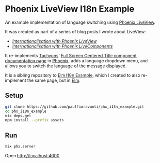 # Phoenix LiveView I18n Example

An example implementation of language switching using [Phoenix LiveView][].

It was created as part of a series of blog posts I wrote about LiveView:

- _[Internationalisation with Phoenix LiveView][]_
- _[Internationalisation with Phoenix LiveComponents][]_

It re-implements [Tachyons][]'
[Full Screen Centered Title component documentation page][] in [Phoenix][], adds
a language dropdown menu, and allows you to switch the language of the message
displayed.

It is a sibling repository to [Elm I18n Example][], which I created to also
re-implement the same page, but in [Elm][].

## Setup

```sh
git clone https://github.com/paulfioravanti/phx_i18n_example.git
cd phx_i18n_example
mix deps.get
npm install --prefix assets
```

## Run

```sh
mix phx.server
```

Open <http://localhost:4000>

[Elm]: http://elm-lang.org/
[Elm I18n Example]: https://github.com/paulfioravanti/elm-i18n-example
[Internationalisation with Phoenix LiveComponents]: https://paulfioravanti.com/blog/2020/01/27/internationalisation-with-phoenix-live-components/
[Internationalisation with Phoenix LiveView]: https://paulfioravanti.com/blog/2019/11/03/internationalisation-with-phoenix-liveview/
[Full Screen Centered Title component documentation page]: http://tachyons.io/components/layout/full-screen-centered-title/index.html
[Phoenix]: https://phoenixframework.org/
[Phoenix LiveView]: https://hexdocs.pm/phoenix_live_view/Phoenix.LiveView.html#content
[Tachyons]: http://tachyons.io/
